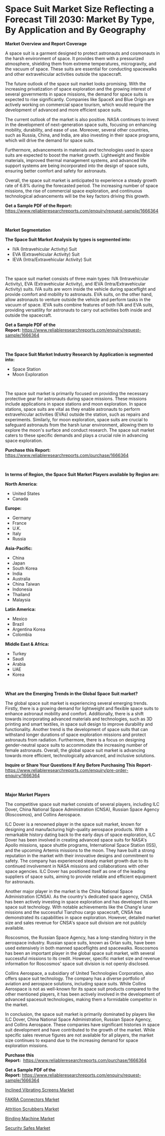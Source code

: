 <p><h1>Space Suit Market Size Reflecting a Forecast Till 2030: Market By Type, By Application and By Geography</h1></p><p><strong>Market Overview and Report Coverage</strong></p>
<p><p>A space suit is a garment designed to protect astronauts and cosmonauts in the harsh environment of space. It provides them with a pressurized atmosphere, shielding them from extreme temperatures, microgravity, and the vacuum of space. These suits are essential for conducting spacewalks and other extravehicular activities outside the spacecraft.</p><p>The future outlook of the space suit market looks promising. With the increasing privatization of space exploration and the growing interest of several governments in space missions, the demand for space suits is expected to rise significantly. Companies like SpaceX and Blue Origin are actively working on commercial space tourism, which would require the development of advanced and more efficient space suits.</p><p>The current outlook of the market is also positive. NASA continues to invest in the development of next-generation space suits, focusing on enhancing mobility, durability, and ease of use. Moreover, several other countries, such as Russia, China, and India, are also investing in their space programs, which will drive the demand for space suits.</p><p>Furthermore, advancements in materials and technologies used in space suits are expected to boost the market growth. Lightweight and flexible materials, improved thermal management systems, and advanced life support systems are being incorporated into the design of space suits, ensuring better comfort and safety for astronauts.</p><p>Overall, the space suit market is anticipated to experience a steady growth rate of 6.8% during the forecasted period. The increasing number of space missions, the rise of commercial space exploration, and continuous technological advancements will be the key factors driving this growth.</p></p>
<p><strong>Get a Sample PDF of the Report:</strong> <a href="https://www.reliableresearchreports.com/enquiry/request-sample/1666364">https://www.reliableresearchreports.com/enquiry/request-sample/1666364</a></p>
<p>&nbsp;</p>
<p><strong>Market Segmentation</strong></p>
<p><strong>The Space Suit Market Analysis by types is segmented into:</strong></p>
<p><ul><li>IVA (Intravehicular Activity) Suit</li><li>EVA (Extravehicular Activity) Suit</li><li>IEVA (Intra/Extravehicular Activity) Suit</li></ul></p>
<p>&nbsp;</p>
<p><p>The space suit market consists of three main types: IVA (Intravehicular Activity), EVA (Extravehicular Activity), and IEVA (Intra/Extravehicular Activity) suits. IVA suits are worn inside the vehicle during spaceflight and provide comfort and mobility to astronauts. EVA suits, on the other hand, allow astronauts to venture outside the vehicle and perform tasks in the vacuum of space. IEVA suits combine features of both IVA and EVA suits, providing versatility for astronauts to carry out activities both inside and outside the spacecraft.</p></p>
<p><strong>Get a Sample PDF of the Report:</strong>&nbsp;<a href="https://www.reliableresearchreports.com/enquiry/request-sample/1666364">https://www.reliableresearchreports.com/enquiry/request-sample/1666364</a></p>
<p>&nbsp;</p>
<p><strong>The Space Suit Market Industry Research by Application is segmented into:</strong></p>
<p><ul><li>Space Station</li><li>Moon Exploration</li></ul></p>
<p>&nbsp;</p>
<p><p>The space suit market is primarily focused on providing the necessary protective gear for astronauts during space missions. These missions include applications in space stations and moon exploration. In space stations, space suits are vital as they enable astronauts to perform extravehicular activities (EVAs) outside the station, such as repairs and experiments. Similarly, for moon exploration, space suits are crucial to safeguard astronauts from the harsh lunar environment, allowing them to explore the moon's surface and conduct research. The space suit market caters to these specific demands and plays a crucial role in advancing space exploration.</p></p>
<p><strong>Purchase this Report:</strong>&nbsp; <a href="https://www.reliableresearchreports.com/purchase/1666364">https://www.reliableresearchreports.com/purchase/1666364</a></p>
<p>&nbsp;</p>
<p><strong>In terms of Region, the Space Suit Market Players available by Region are:</strong></p>
<p>
    <p> <strong> North America: </strong>
        <ul>
            <li>United States</li>
            <li>Canada</li>
        </ul>
        </p> 
    <p> <strong> Europe: </strong>
        <ul>
            <li>Germany</li>
            <li>France</li>
            <li>U.K.</li>
            <li>Italy</li>
            <li>Russia</li>
        </ul>
        </p> 
    <p> <strong> Asia-Pacific: </strong>
        <ul>
            <li>China</li>
            <li>Japan</li>
            <li>South Korea</li>
            <li>India</li>
            <li>Australia</li>
            <li>China Taiwan</li>
            <li>Indonesia</li>
            <li>Thailand</li>
            <li>Malaysia</li>
        </ul>
        </p> 
    <p> <strong> Latin America: </strong>
        <ul>
            <li>Mexico</li>
            <li>Brazil</li>
            <li>Argentina Korea</li>
            <li>Colombia</li>
        </ul>
        </p> 
    <p> <strong> Middle East & Africa: </strong>
        <ul>
            <li>Turkey</li>
            <li>Saudi</li>
            <li>Arabia</li>
            <li>UAE</li>
            <li>Korea</li>
        </ul>
    </p>
    </p>
<p>&nbsp;</p>
<p><strong>What are the Emerging Trends in the Global Space Suit market?</strong></p>
<p><p>The global space suit market is experiencing several emerging trends. Firstly, there is a growing demand for lightweight and flexible space suits to enhance astronaut mobility and comfort. Additionally, there is a shift towards incorporating advanced materials and technologies, such as 3D printing and smart textiles, in space suit design to improve durability and functionality. Another trend is the development of space suits that can withstand longer durations of space exploration missions and protect astronauts from radiation. Furthermore, there is a focus on designing gender-neutral space suits to accommodate the increasing number of female astronauts. Overall, the global space suit market is advancing towards more efficient, technologically advanced, and inclusive solutions.</p></p>
<p><strong>Inquire or Share Your Questions If Any Before Purchasing This Report</strong>- <a href="https://www.reliableresearchreports.com/enquiry/pre-order-enquiry/1666364">https://www.reliableresearchreports.com/enquiry/pre-order-enquiry/1666364</a></p>
<p>&nbsp;</p>
<p><strong>Major Market Players</strong></p>
<p><p>The competitive space suit market consists of several players, including ILC Dover, China National Space Administration (CNSA), Russian Space Agency (Roscosmos), and Collins Aerospace. </p><p>ILC Dover is a renowned player in the space suit market, known for designing and manufacturing high-quality aerospace products. With a remarkable history dating back to the early days of space exploration, ILC Dover has been involved in creating advanced space suits for NASA's Apollo missions, space shuttle programs, International Space Station (ISS), and the upcoming Artemis missions to the moon. They have built a strong reputation in the market with their innovative designs and commitment to safety. The company has experienced steady market growth due to its continued involvement in NASA missions and collaborations with other space agencies. ILC Dover has positioned itself as one of the leading suppliers of space suits, aiming to provide reliable and efficient equipment for astronauts.</p><p>Another major player in the market is the China National Space Administration (CNSA). As the country's dedicated space agency, CNSA has been actively investing in space exploration and has developed its own space suit technology. With notable achievements like the Chang'e lunar missions and the successful Tianzhou cargo spacecraft, CNSA has demonstrated its capabilities in space exploration. However, detailed market size and sales revenue for CNSA's space suit division are not publicly available.</p><p>Roscosmos, the Russian Space Agency, has a long-standing history in the aerospace industry. Russian space suits, known as Orlan suits, have been used extensively in both manned spaceflights and spacewalks. Roscosmos has been an important player in the global space suit market, with several successful missions to its credit. However, specific market size and revenue information for Roscosmos' space suit division is not openly disclosed.</p><p>Collins Aerospace, a subsidiary of United Technologies Corporation, also offers space suit technology. The company has a diverse portfolio of aviation and aerospace solutions, including space suits. While Collins Aerospace is not as well-known for its space suit products compared to the other mentioned players, it has been actively involved in the development of advanced spacesuit technologies, making them a formidable competitor in the market.</p><p>In conclusion, the space suit market is primarily dominated by players like ILC Dover, China National Space Administration, Russian Space Agency, and Collins Aerospace. These companies have significant histories in space suit development and have contributed to the growth of the market. While specific sales revenue figures are not available for all players, the market size continues to expand due to the increasing demand for space exploration missions.</p></p>
<p><strong>Purchase this Report:</strong>&nbsp;&nbsp;<a href="https://www.reliableresearchreports.com/purchase/1666364">https://www.reliableresearchreports.com/purchase/1666364</a></p>
<p></p>
<p><strong>Get a Sample PDF of the Report:</strong>&nbsp;<a href="https://www.reliableresearchreports.com/enquiry/request-sample/1666364">https://www.reliableresearchreports.com/enquiry/request-sample/1666364</a></p>
<p><p><a href="https://www.linkedin.com/pulse/decoding-inclined-vibrating-screens-market-deep-dive-latest-nwike/">Inclined Vibrating Screens Market</a></p><p><a href="https://www.linkedin.com/pulse/fakra-connectors-market-size-share-amp-trends-analysis-gwkne/">FAKRA Connectors Market</a></p><p><a href="https://www.linkedin.com/pulse/attrition-scrubbers-market-share-amp-new-trends-analysis-asxqe/">Attrition Scrubbers Market</a></p><p><a href="https://medium.com/@truly.fight.must/binding-machine-market-research-report-its-history-and-forecast-2023-to-2030-67de0ec513c5">Binding Machine Market</a></p><p><a href="https://medium.com/@late.bean.frame/security-safes-market-research-report-its-history-and-forecast-2023-to-2030-00ac59ee5a60">Security Safes Market</a></p></p>